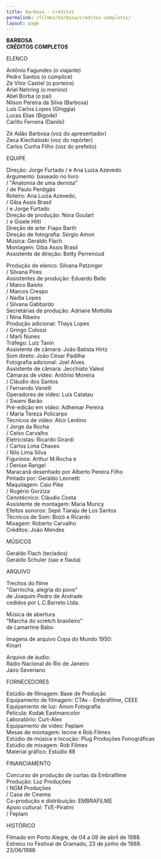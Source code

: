 ```yaml
---
title: Barbosa - créditos
permalink: /filmes/barbosa/creditos-completos/
layout: page
---
```

**[](https://arquivo.casacinepoa.com.br/a-casa.html)BARBOSA**\
**CRÉDITOS COMPLETOS**

ELENCO

Antônio Fagundes (o viajante)\
Pedro Santos (o cúmplice)\
Zé Vitor Castiel (o porteiro)\
Ariel Nehring (o menino)\
Abel Borba (o pai)\
Nilson Pereira da Silva (Barbosa)\
Luis Carlos Lopes (Ghiggia)\
Lucas Elias (Bigode)\
Carlito Ferreira (Danilo)

Zé Adão Barbosa (voz do apresentador)\
Zeca Kiechaloski (voz do repórter)\
Carlos Cunha Filho (voz do prefeito)

EQUIPE

Direção: Jorge Furtado / e Ana Luiza Azevedo\
Argumento: baseado no livro\
/ "Anatomia de uma derrota"\
/ de Paulo Perdigão\
Roteiro: Ana Luiza Azevedo,\
/ Giba Assis Brasil\
/ e Jorge Furtado\
Direção de produção: Nora Goulart\
/ e Gisele Hiltl\
Direção de arte: Fiapo Barth\
Direção de fotografia: Sérgio Amon\
Música: Geraldo Flach\
Montagem: Giba Assis Brasil\
Assistente de direção: Betty Perrenoud

Produção de elenco: Silvana Patzinger\
/ Silvana Pires\
Assistentes de produção: Eduardo Bello\
/ Marco Baioto\
/ Marcos Crespo\
/ Nadia Lopes\
/ Silvana Gabbardo\
Secretárias de produção: Adriane Mottolla\
/ Nina Ribeiro\
Produção adicional: Thays Lopes\
/ Gringo Colossi\
/ Marli Nunes\
Tráfego: Luiz Tanin\
Assistente de câmara: João Batista Hirtz\
Som direto: João César Padilha\
Fotografia adicional: Joel Alves\
Assistente de câmara: Jecchiato Valesi\
Câmaras de vídeo: Antônio Moreira\
/ Cláudio dos Santos\
/ Fernando Vanelli\
Operadores de vídeo: Luis Catatau\
/ Swami Barão\
Pré-edição em vídeo: Adhemar Pereira\
/ Maria Tereza Policarpo\
Técnicos de vídeo: Alcir Lentino\
/ Jorge da Rocha\
/ Celso Carvalho\
Eletricistas: Ricardo Girardi\
/ Carlos Lima Chaves\
/ Nilo Lima Silva\
Figurinos: Arthur M.Rocha e\
/ Denise Rangel\
Maracanã desenhado por Alberto Pereira Filho\
Pintado por: Geraldo Leonetti\
Maquilagem: Caio Pike\
/ Rogério Gorziza\
Cenotécnico: Cláudio Costa\
Assistente de montagem: Maria Muricy\
Efeitos sonoros: Sepé Tiaraju de Los Santos\
Técnicos de Som: Bozó e Ricardo\
Mixagem: Roberto Carvalho\
Créditos: João Mendes

MÚSICOS

Geraldo Flach (teclados)\
Geraldo Schuler (sax e flauta)

ARQUIVO

Trechos do filme\
"Garrincha, alegria do povo"\
de Joaquim Pedro de Andrade\
cedidos por L.C.Barreto Ltda.

Música de abertura\
"Marcha do scretch brasileiro"\
de Lamartine Babo

Imagens de arquivo Copa do Mundo 1950:\
Kinart

Arquivo de áudio:\
Rádio Nacional do Rio de Janeiro\
Jairo Severiano

FORNECEDORES

Estúdio de filmagem: Base de Produção\
Equipamento de filmagem: CTAv - Embrafilme, CEEE\
Equipamento de luz: Amon Fotografia\
Película: Kodak Eastmancolor\
Laboratório: Curt-Alex\
Equipamento de vídeo: Feplam\
Mesas de montagem: Iecine e Rob Filmes\
Estúdio de música e locução: Plug Produções Fonográficas\
Estúdio de mixagem: Rob Filmes\
Material gráfico: Estúdio 88

FINANCIAMENTO

Concurso de produção de curtas da Embrafilme\
Produção: Luz Produções\
/ NGM Produções\
/ Casa de Cinema\
Co-produção e distribuição: EMBRAFILME\
Apoio cultural: TVE-Piratini\
/ Feplam

HISTÓRICO

Filmado em Porto Alegre, de 04 a 09 de abril de 1988.\
Estreou no Festival de Gramado, 23 de junho de 1988.\
23/06/1988